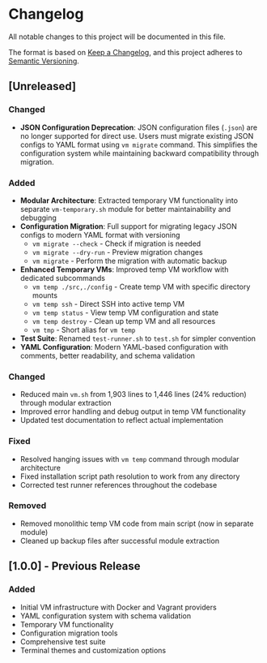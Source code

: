 # Changelog

All notable changes to this project will be documented in this file.

The format is based on [Keep a Changelog](https://keepachangelog.com/en/1.0.0/),
and this project adheres to [Semantic Versioning](https://semver.org/spec/v2.0.0.html).

## [Unreleased]

### Changed
- **JSON Configuration Deprecation**: JSON configuration files (`.json`) are no longer supported for direct use. Users must migrate existing JSON configs to YAML format using `vm migrate` command. This simplifies the configuration system while maintaining backward compatibility through migration.

### Added
- **Modular Architecture**: Extracted temporary VM functionality into separate `vm-temporary.sh` module for better maintainability and debugging
- **Configuration Migration**: Full support for migrating legacy JSON configs to modern YAML format with versioning
  - `vm migrate --check` - Check if migration is needed
  - `vm migrate --dry-run` - Preview migration changes  
  - `vm migrate` - Perform the migration with automatic backup
- **Enhanced Temporary VMs**: Improved temp VM workflow with dedicated subcommands
  - `vm temp ./src,./config` - Create temp VM with specific directory mounts
  - `vm temp ssh` - Direct SSH into active temp VM
  - `vm temp status` - View temp VM configuration and state
  - `vm temp destroy` - Clean up temp VM and all resources
  - `vm tmp` - Short alias for `vm temp`
- **Test Suite**: Renamed `test-runner.sh` to `test.sh` for simpler convention
- **YAML Configuration**: Modern YAML-based configuration with comments, better readability, and schema validation

### Changed
- Reduced main `vm.sh` from 1,903 lines to 1,446 lines (24% reduction) through modular extraction
- Improved error handling and debug output in temp VM functionality
- Updated test documentation to reflect actual implementation

### Fixed
- Resolved hanging issues with `vm temp` command through modular architecture
- Fixed installation script path resolution to work from any directory
- Corrected test runner references throughout the codebase

### Removed
- Removed monolithic temp VM code from main script (now in separate module)
- Cleaned up backup files after successful module extraction

## [1.0.0] - Previous Release

### Added
- Initial VM infrastructure with Docker and Vagrant providers
- YAML configuration system with schema validation
- Temporary VM functionality
- Configuration migration tools
- Comprehensive test suite
- Terminal themes and customization options